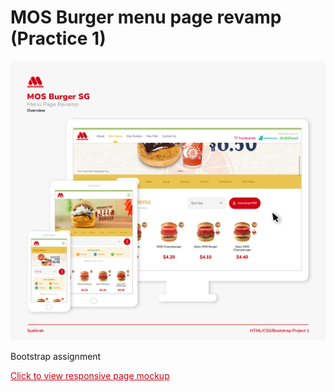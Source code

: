 # MOS Burger menu page revamp (Practice 1)

<img src="readme-img3.png">


Bootstrap assignment

<a href="https://harihaysrun.github.io/mos-burger-revamp-practice/" style="color:#CF0015 !important;" target="_blank">Click to view responsive page mockup</a>
